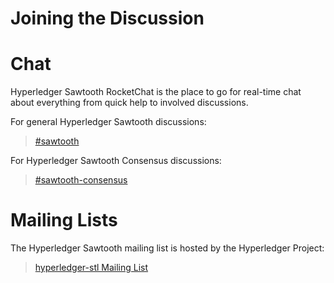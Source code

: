 # Joining the Discussion

# Chat

<!--
  Licensed under Creative Commons Attribution 4.0 International License
  https://creativecommons.org/licenses/by/4.0/
-->

Hyperledger Sawtooth RocketChat is the place to go for real-time chat
about everything from quick help to involved discussions.

For general Hyperledger Sawtooth discussions:

> [#sawtooth](https://chat.hyperledger.org/channel/sawtooth)

For Hyperledger Sawtooth Consensus discussions:

> [#sawtooth-consensus](https://chat.hyperledger.org/channel/sawtooth-consensus)

# Mailing Lists

The Hyperledger Sawtooth mailing list is hosted by the Hyperledger
Project:

> [hyperledger-stl Mailing
> List](http://lists.hyperledger.org/mailman/listinfo/hyperledger-stl)
